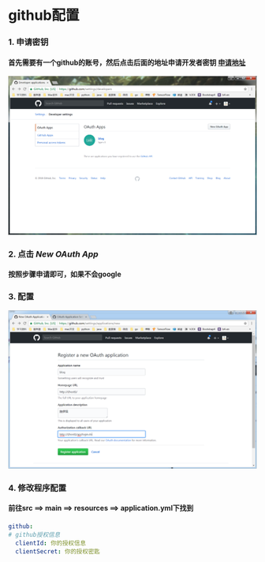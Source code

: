 # github配置
### 1. 申请密钥
#### 首先需要有一个github的账号，然后点击后面的地址申请开发者密钥 [申请地址](https://github.com/settings/developers)
![github_key](../image/github_key.png)



### 2. 点击 _New OAuth App_
#### 按照步骤申请即可，如果不会google





### 3. 配置
![github_key_create](../image/github_key_create.png)


### 4. 修改程序配置
#### 前往src ==> main ==> resources ==> application.yml下找到

```yml
github:
# github授权信息
  clientId: 你的授权信息
  clientSecret: 你的授权密匙
```